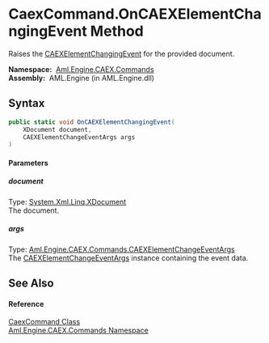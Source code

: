 CaexCommand.OnCAEXElementChangingEvent Method
=============================================
Raises the [CAEXElementChangingEvent][1] for the provided document.

  **Namespace:**  [Aml.Engine.CAEX.Commands][2]  
  **Assembly:**  AML.Engine (in AML.Engine.dll)

Syntax
------

```csharp
public static void OnCAEXElementChangingEvent(
	XDocument document,
	CAEXElementChangeEventArgs args
)
```

#### Parameters

##### *document*
Type: [System.Xml.Linq.XDocument][3]  
The document.

##### *args*
Type: [Aml.Engine.CAEX.Commands.CAEXElementChangeEventArgs][4]  
The [CAEXElementChangeEventArgs][4] instance containing the event data.


See Also
--------

#### Reference
[CaexCommand Class][5]  
[Aml.Engine.CAEX.Commands Namespace][2]  

[1]: CAEXElementChangingEvent.md
[2]: ../README.md
[3]: https://docs.microsoft.com/dotnet/api/system.xml.linq.xdocument
[4]: ../CAEXElementChangeEventArgs/README.md
[5]: README.md
[6]: https://www.automationml.org
[7]: ../../icons/logoShade.png